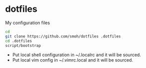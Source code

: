 dotfiles
========

My configuration files

```sh
cd
git clone https://github.com/smoh/dotfiles .dotfiles
cd .dotfiles
script/bootstrap
```

- Put local shell configuration in ~/.localrc and it will be sourced.
- Put local vim config in ~/.vimrc.local and it will be sourced.

